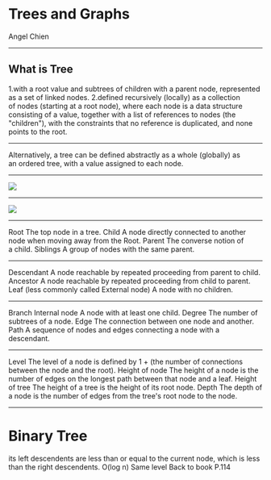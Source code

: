 # Trees and Graphs
Angel Chien

---

## What is Tree
1.with a root value and subtrees of children with a parent node, represented as a set of linked nodes.
2.defined recursively (locally) as a collection of nodes (starting at a root node), where each node is a data structure consisting of a value, together with a list of references to nodes (the "children"), with the constraints that no reference is duplicated, and none points to the root.


---

Alternatively, a tree can be defined abstractly as a whole (globally) as an ordered tree, with a value assigned to each node.


---

![](https://i.imgur.com/HkU1ilP.png)


---

![](https://i.imgur.com/EbCH9bk.png)
<!-- .slide: data-background="#FFF000" -->


---

Root
The top node in a tree.
Child
A node directly connected to another node when moving away from the Root.
Parent
The converse notion of a child.
Siblings
A group of nodes with the same parent.


---

Descendant
A node reachable by repeated proceeding from parent to child.
Ancestor
A node reachable by repeated proceeding from child to parent.
Leaf (less commonly called External node)
A node with no children.


---

Branch
Internal node
A node with at least one child.
Degree
The number of subtrees of a node.
Edge
The connection between one node and another.
Path
A sequence of nodes and edges connecting a node with a descendant.


---

Level
The level of a node is defined by 1 + (the number of connections between the node and the root).
Height of node
The height of a node is the number of edges on the longest path between that node and a leaf.
Height of tree
The height of a tree is the height of its root node.
Depth
The depth of a node is the number of edges from the tree's root node to the node.

---

# Binary Tree
its left descendents are less than or equal to the current node, which is less than the right descendents. 
O(log n)
Same level
Back to book P.114
